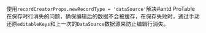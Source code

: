 使用`recordCreatorProps.newRecordType = 'dataSource'`解决#antd ProTable在保存时行消失的问题，确保编辑后的数据不会被缓存，在保存失败时，通过手动还原`editableKeys`和上一次的`DataSource`数据源来防止编辑行消失。
